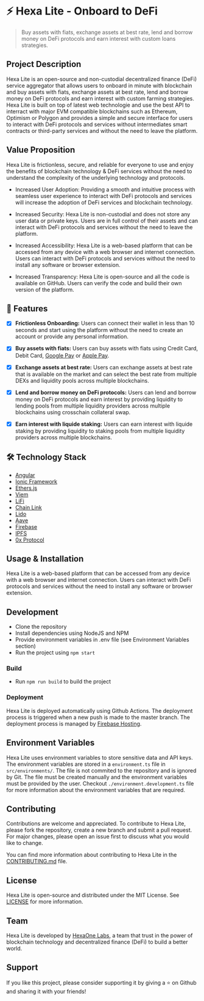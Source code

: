 # ⚡ Hexa Lite - Onboard to DeFi
> Buy assets with fiats, exchange assets at best rate, lend and borrow money on DeFi protocols and earn interest with custom loans strategies.

## Project Description
Hexa Lite is an open-source and non-custodial decentralized finance (DeFi) service aggregator that allows users to onboard in minute with blockchain and buy assets with fiats, exchange assets at best rate, lend and borrow money on DeFi protocols and earn interest with custom farming strategies. Hexa Lite is built on top of latest web technologie and use the best API to interract with major EVM compatible blockchains such as Ethereum, Optimism or Polygon and provides a simple and secure interface for users to interact with DeFi protocols and services without intermediates smart contracts or third-party services and without the need to leave the platform.

## Value Proposition
Hexa Lite is frictionless, secure, and reliable for everyone to use and enjoy the benefits of blockchain technology & DeFi services without the need to understand the complexity of the underlying technology and protocols.

- Increased User Adoption: Providing a smooth and intuitive process with seamless user experience to interact with DeFi protocols and services will increase the adoption of DeFi services and blockchain technology.

- Increased Security: Hexa Lite is non-custodial and does not store any user data or private keys. Users are in full control of their assets and can interact with DeFi protocols and services without the need to leave the platform.
- Increased Accessibility: Hexa Lite is a web-based platform that can be accessed from any device with a web browser and internet connection. Users can interact with DeFi protocols and services without the need to install any software or browser extension.

- Increased Transparency: Hexa Lite is open-source and all the code is available on GitHub. Users can verify the code and build their own version of the platform. 

## 🚀 Features

- [x] <b>Frictionless Onboarding:</b> Users can connect their wallet in less than 10 seconds and start using the platform without the need to create an account or provide any personal information.
- [x] <b>Buy assets with fiats:</b> Users can buy assets with fiats using Credit Card, Debit Card, [Google Pay](https://pay.google.com/intl/en_us/about/) or [Apple Pay](https://www.apple.com/apple-pay/).

- [x] <b>Exchange assets at best rate:</b> Users can exchange assets at best rate that is available on the market and can select the best rate from multiple DEXs and liquidity pools across multiple blockchains.

- [x] <b>Lend and borrow money on DeFi protocols:</b> Users can lend and borrow money on DeFi protocols and earn interest by providing liquidity to lending pools from multiple liquidity providers across multiple blockchains using crosschain collateral swap.

- [x] <b>Earn interest with liquide staking:</b> Users can earn interest with liquide staking by providing liquidity to staking pools from multiple liquidity providers across multiple blockchains.


## 🛠️ Technology Stack
- [Angular](https://angular.dev/)
- [Ionic Framework](https://ionicframework.com/)
- [Ethers.js](https://docs.ethers.io/v5/)
- [Viem](https://viem.sh/)
- [LiFi](https://li.fi/)
- [Chain Link](https://chain.link/)
- [Lido](https://lido.fi/)
- [Aave](https://aave.com/)
- [Firebase](https://firebase.google.com/)
- [IPFS](https://ipfs.io/)
- [0x Protocol](https://www.0xprotocol.org/)

## Usage & Installation
Hexa Lite is a web-based platform that can be accessed from any device with a web browser and internet connection. Users can interact with DeFi protocols and services without the need to install any software or browser extension.

## Development
- Clone the repository
- Install dependencies using NodeJS and NPM
- Provide environment variables in .env file (see Environment Variables section)
- Run the project using `npm start`

### Build
- Run `npm run build` to build the project

### Deployment
Hexa Lite is deployed automatically using Github Actions. The deployment process is triggered when a new push is made to the master branch. The deployment process is managed by [Firebase Hosting](https://firebase.google.com/docs/hosting).

## Environment Variables
Hexa Lite uses environment variables to store sensitive data and API keys. The environment variables are stored in a `environment.ts` file in `src/environments/`. The file is not commited to the repository and is ignored by Git. The file must be created manually and the environment variables must be provided by the user. Checkout `./environment.development.ts` file for more information about the environment variables that are required.

## Contributing
Contributions are welcome and appreciated. To contribute to Hexa Lite, please fork the repository, create a new branch and submit a pull request. For major changes, please open an issue first to discuss what you would like to change.

You can find more information about contributing to Hexa Lite in the [CONTRIBUTING.md](CONTRIBUTING.md) file.

## License
Hexa Lite is open-source and distributed under the MIT License. See [LICENSE](LICENSE) for more information.

## Team
Hexa Lite is developed by [HexaOne Labs](https://hexaonelabs.com/), a team that trust in the power of blockchain technology and decentralized finance (DeFi) to build a better world.

## Support
If you like this project, please consider supporting it by giving a ⭐️ on Github and sharing it with your friends!